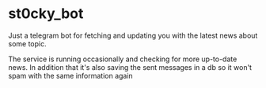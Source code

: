 # st0cky_bot

Just a telegram bot for fetching and updating you with the latest news about some topic. 

The service is running occasionally and checking for more up-to-date news. In addition that it's also saving the sent messages in a db so it won't spam with the same information again
